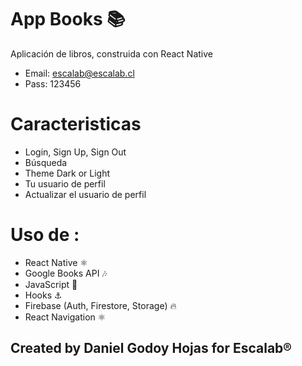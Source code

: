 # App Books 📚

Aplicación de libros, construida con React Native

-   Email: escalab@escalab.cl
-   Pass: 123456

# Caracteristicas

-   Login, Sign Up, Sign Out
-   Búsqueda
-   Theme Dark or Light
-   Tu usuario de perfil
-   Actualizar el usuario de perfil

# Uso de :

-   React Native ⚛️
-   Google Books API 🎶
-   JavaScript 📐
-   Hooks ⚓
-   Firebase (Auth, Firestore, Storage) 🔥
-   React Navigation ⚛️

## Created by Daniel Godoy Hojas for Escalab®